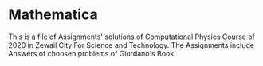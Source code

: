 # Mathematica

This is a file of Assignments' solutions of Computational Physics Course of 2020 in Zewail City For Science and Technology.
The Assignments include Answers of choosen problems of Giordano's Book. 
